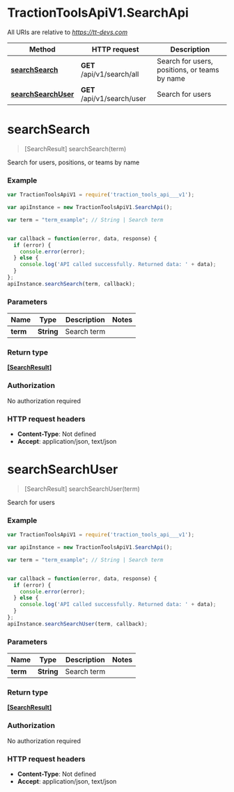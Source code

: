 # TractionToolsApiV1.SearchApi

All URIs are relative to *https://tt-devs.com*

Method | HTTP request | Description
------------- | ------------- | -------------
[**searchSearch**](SearchApi.md#searchSearch) | **GET** /api/v1/search/all | Search for users, positions, or teams by name
[**searchSearchUser**](SearchApi.md#searchSearchUser) | **GET** /api/v1/search/user | Search for users


<a name="searchSearch"></a>
# **searchSearch**
> [SearchResult] searchSearch(term)

Search for users, positions, or teams by name

### Example
```javascript
var TractionToolsApiV1 = require('traction_tools_api___v1');

var apiInstance = new TractionToolsApiV1.SearchApi();

var term = "term_example"; // String | Search term


var callback = function(error, data, response) {
  if (error) {
    console.error(error);
  } else {
    console.log('API called successfully. Returned data: ' + data);
  }
};
apiInstance.searchSearch(term, callback);
```

### Parameters

Name | Type | Description  | Notes
------------- | ------------- | ------------- | -------------
 **term** | **String**| Search term | 

### Return type

[**[SearchResult]**](SearchResult.md)

### Authorization

No authorization required

### HTTP request headers

 - **Content-Type**: Not defined
 - **Accept**: application/json, text/json

<a name="searchSearchUser"></a>
# **searchSearchUser**
> [SearchResult] searchSearchUser(term)

Search for users

### Example
```javascript
var TractionToolsApiV1 = require('traction_tools_api___v1');

var apiInstance = new TractionToolsApiV1.SearchApi();

var term = "term_example"; // String | Search term


var callback = function(error, data, response) {
  if (error) {
    console.error(error);
  } else {
    console.log('API called successfully. Returned data: ' + data);
  }
};
apiInstance.searchSearchUser(term, callback);
```

### Parameters

Name | Type | Description  | Notes
------------- | ------------- | ------------- | -------------
 **term** | **String**| Search term | 

### Return type

[**[SearchResult]**](SearchResult.md)

### Authorization

No authorization required

### HTTP request headers

 - **Content-Type**: Not defined
 - **Accept**: application/json, text/json

